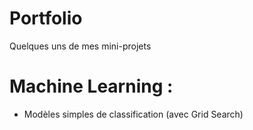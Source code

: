 # Portfolio
Quelques uns de mes mini-projets

# Machine Learning :
- Modèles simples de classification (avec Grid Search)

